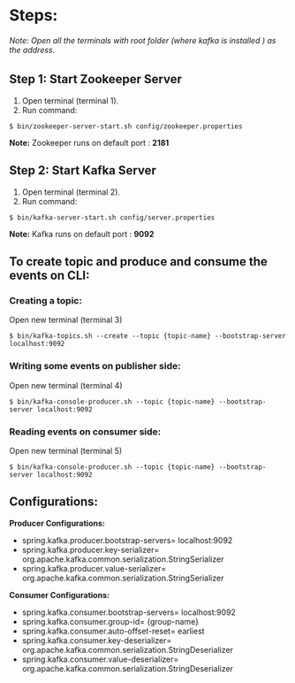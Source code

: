 # Steps:
###### Note: Open all the terminals with root folder (where kafka is installed ) as the address.
## Step 1: Start Zookeeper Server
1. Open terminal (terminal 1).
2. Run command:
```shell
$ bin/zookeeper-server-start.sh config/zookeeper.properties
```
**Note:** Zookeeper runs on default port : **2181**

## Step 2: Start Kafka Server
1. Open terminal (terminal 2).
2. Run command:
```shell
$ bin/kafka-server-start.sh config/server.properties
```
**Note:** Kafka runs on default port : **9092**

## To create topic and produce and consume the events on CLI:
### Creating a topic:
Open new terminal (terminal 3)
```shell
$ bin/kafka-topics.sh --create --topic {topic-name} --bootstrap-server localhost:9092
```
### Writing some events on publisher side:
Open new terminal (terminal 4)
```shell
$ bin/kafka-console-producer.sh --topic {topic-name} --bootstrap-server localhost:9092
```
### Reading events on consumer side:
Open new terminal (terminal 5)
```shell
$ bin/kafka-console-producer.sh --topic {topic-name} --bootstrap-server localhost:9092
```

## Configurations:
**Producer Configurations:**
* spring.kafka.producer.bootstrap-servers= localhost:9092
* spring.kafka.producer.key-serializer= org.apache.kafka.common.serialization.StringSerializer
* spring.kafka.producer.value-serializer= org.apache.kafka.common.serialization.StringSerializer

**Consumer Configurations:**
* spring.kafka.consumer.bootstrap-servers= localhost:9092
* spring.kafka.consumer.group-id= {group-name}
* spring.kafka.consumer.auto-offset-reset= earliest
* spring.kafka.consumer.key-deserializer= org.apache.kafka.common.serialization.StringDeserializer
* spring.kafka.consumer.value-deserializer= org.apache.kafka.common.serialization.StringDeserializer
